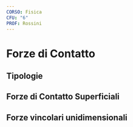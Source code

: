 ```yaml
---
CORSO: Fisica
CFU: "6"
PROF: Rossini
---
```

# Forze di Contatto

## Tipologie
## Forze di Contatto Superficiali
## Forze vincolari unidimensionali